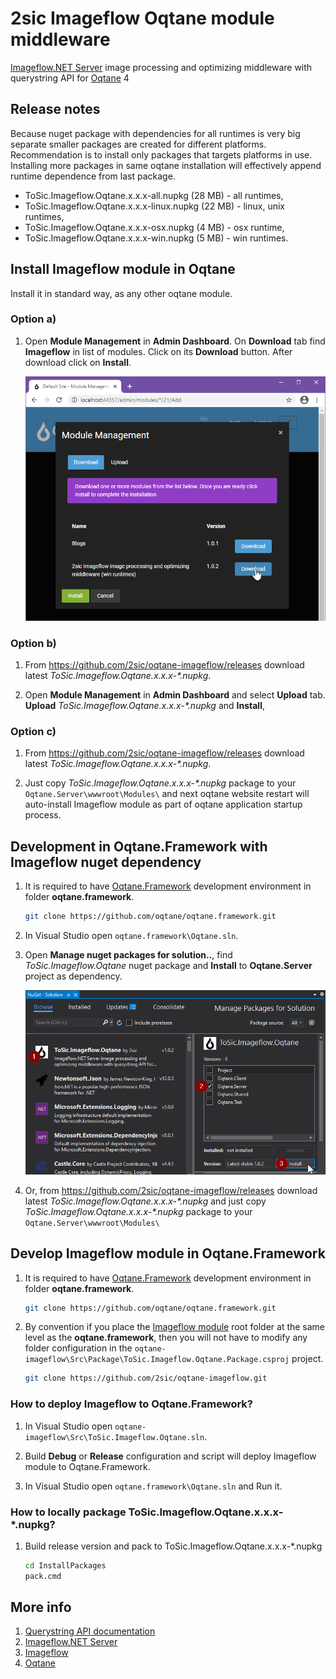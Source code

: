 # 2sic Imageflow Oqtane module middleware

[Imageflow.NET Server](https://github.com/imazen/imageflow-dotnet-server) image processing and optimizing middleware with querystring API for [Oqtane](https://www.oqtane.org/) 4

## Release notes

Because nuget package with dependencies for all runtimes is very big separate smaller packages are created for different platforms.
Recommendation is to install only packages that targets platforms in use.
Installing more packages in same oqtane installation will effectively append runtime dependence from last package.

- ToSic.Imageflow.Oqtane.x.x.x-all.nupkg (28 MB)  - all runtimes,
- ToSic.Imageflow.Oqtane.x.x.x-linux.nupkg (22 MB) - linux, unix runtimes,
- ToSic.Imageflow.Oqtane.x.x.x-osx.nupkg (4 MB) - osx runtime,
- ToSic.Imageflow.Oqtane.x.x.x-win.nupkg (5 MB) - win runtimes.

## Install Imageflow module in Oqtane

Install it in standard way, as any other oqtane module.

### Option a)

1. Open **Module Management** in **Admin Dashboard**. On **Download** tab find **Imageflow** in list of modules. Click on its **Download** button. After download click on **Install**.

    ![](Doc/images/install-oqtane-module-form-nuget.png)

### Option b)

1. From https://github.com/2sic/oqtane-imageflow/releases download latest _ToSic.Imageflow.Oqtane.x.x.x-*.nupkg_.

2. Open **Module Management** in **Admin Dashboard** and select **Upload** tab. **Upload** _ToSic.Imageflow.Oqtane.x.x.x-*.nupkg_ and **Install**,

### Option c)

1. From https://github.com/2sic/oqtane-imageflow/releases download latest _ToSic.Imageflow.Oqtane.x.x.x-*.nupkg_.

1. Just copy _ToSic.Imageflow.Oqtane.x.x.x-*.nupkg_ package to your `Oqtane.Server\wwwroot\Modules\` and next oqtane website restart will auto-install Imageflow module as part of oqtane application startup process.

## Development in Oqtane.Framework with Imageflow nuget dependency

1. It is required to have [Oqtane.Framework](https://github.com/oqtane/oqtane.framework) development environment in folder **oqtane.framework**.

    ```bash
    git clone https://github.com/oqtane/oqtane.framework.git
    ```

1. In Visual Studio open `oqtane.framework\Oqtane.sln`.

1. Open **Manage nuget packages for solution..**, find _ToSic.Imageflow.Oqtane_ nuget package and **Install** to **Oqtane.Server** project as dependency.

    ![](Doc/images/install-nuget-package.png)

1. Or, from https://github.com/2sic/oqtane-imageflow/releases download latest _ToSic.Imageflow.Oqtane.x.x.x-*.nupkg_ and just copy _ToSic.Imageflow.Oqtane.x.x.x-*.nupkg_ package to your `Oqtane.Server\wwwroot\Modules\`

## Develop Imageflow module in Oqtane.Framework

1. It is required to have [Oqtane.Framework](https://github.com/oqtane/oqtane.framework) development environment in folder **oqtane.framework**.

    ```bash
    git clone https://github.com/oqtane/oqtane.framework.git
    ```

1. By convention if you place the [Imageflow module](https://github.com/2sic/oqtane-imageflow) root folder at the same level as the **oqtane.framework**, then you will not have to modify any folder configuration in the `oqtane-imageflow\Src\Package\ToSic.Imageflow.Oqtane.Package.csproj` project.

    ```bash
    git clone https://github.com/2sic/oqtane-imageflow.git
    ```

### How to deploy Imageflow to Oqtane.Framework?

1. In Visual Studio open `oqtane-imageflow\Src\ToSic.Imageflow.Oqtane.sln`.

1. Build **Debug** or **Release** configuration and script will deploy Imageflow module to Oqtane.Framework.

1. In Visual Studio open `oqtane.framework\Oqtane.sln` and Run it.

### How to locally package ToSic.Imageflow.Oqtane.x.x.x-*.nupkg?

1. Build release version and pack to ToSic.Imageflow.Oqtane.x.x.x-*.nupkg

    ```bash
    cd InstallPackages
    pack.cmd
    ```

## More info

1. [Querystring API documentation](https://docs.imageflow.io/querystring/introduction.html)
1. [Imageflow.NET Server](https://github.com/imazen/imageflow-dotnet-server)
1. [Imageflow](https://www.imageflow.io/)
1. [Oqtane](https://github.com/oqtane/oqtane.framework)
